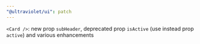 ```yaml
---
"@ultraviolet/ui": patch
---
```


`<Card />`: new prop `subHeader`, deprecated prop `isActive` (use instead prop `active`) and various enhancements
